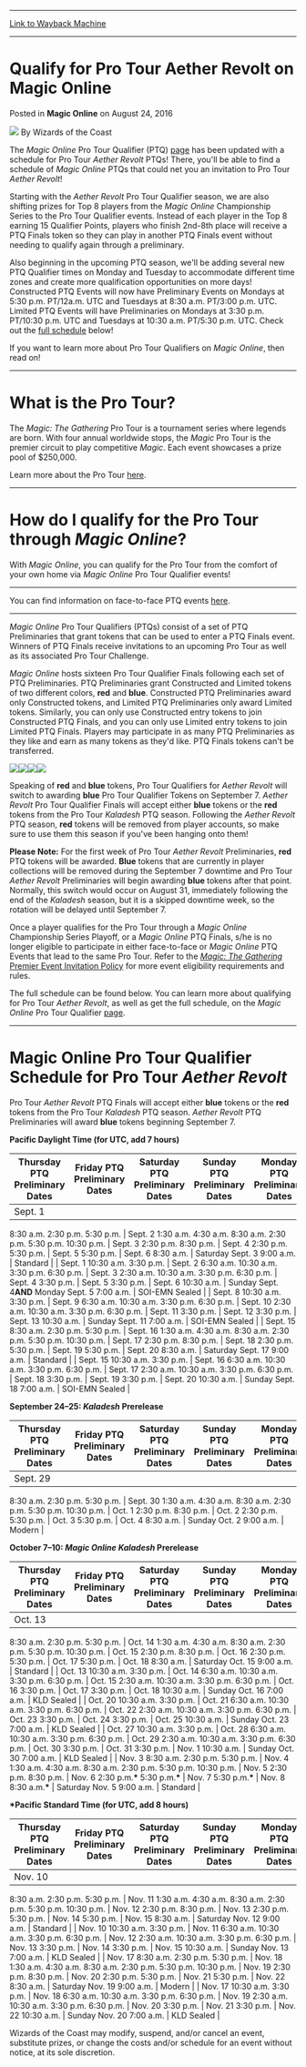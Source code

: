
---
[Link to Wayback Machine](https://web.archive.org/web/20210502061651/https://magic.wizards.com/en/MTGO/articles/archive/magic-online/qualify-pro-tour-aether-revolt-magic-online-2016-08-24)

[_metadata_:author]:- "Wizards of the Coast"
[_metadata_:description]:- "The Magic Online Pro Tour Qualifier (PTQ) page has been updated with a schedule for Pro Tour Aether Revolt PTQs! There, you'll be able to find a schedule of Magic Online PTQs that could net you an invitation to Pro Tour Aether Revolt! Starting with the Aether Revolt Pro Tour Qualifier season, we are also shifting prizes for Top 8 players from the Magic Online Championship"
[_metadata_:generator]:- "Drupal 7 (http://drupal.org)"
[_metadata_:node]:- "1053256"
[_metadata_:publish_date]:- "2016-08-24"
[_metadata_:source]:- "div-main-content"
[_metadata_:title]:- "Qualify for Pro Tour Aether Revolt on Magic Online"
[_metadata_:wayback_capture_timestamp]:- "2021-05-02 06:16:51"
[_metadata_:wayback_raw_url]:- "https://web.archive.org/web/20210502061651id_/https://magic.wizards.com/en/MTGO/articles/archive/magic-online/qualify-pro-tour-aether-revolt-magic-online-2016-08-24"
[_metadata_:wayback_url]:- "https://magic.wizards.com/en/MTGO/articles/archive/magic-online/qualify-pro-tour-aether-revolt-magic-online-2016-08-24"
---


Qualify for Pro Tour Aether Revolt on Magic Online
==================================================



 Posted in **Magic Online**
 on August 24, 2016 






![](https://media.magic.wizards.com/styles/auth_small/public/images/person/wizards_author.jpg)
By Wizards of the Coast











The *Magic Online* Pro Tour Qualifier (PTQ) [page](http://magic.wizards.com/en/content/magic-online-pro-tour-qualifiers) has been updated with a schedule for Pro Tour *Aether Revolt* PTQs! There, you'll be able to find a schedule of *Magic Online* PTQs that could net you an invitation to Pro Tour *Aether Revolt*!


Starting with the *Aether Revolt* Pro Tour Qualifier season, we are also shifting prizes for Top 8 players from the *Magic Online* Championship Series to the Pro Tour Qualifier events. Instead of each player in the Top 8 earning 15 Qualifier Points, players who finish 2nd-8th place will receive a PTQ Finals token so they can play in another PTQ Finals event without needing to qualify again through a preliminary.


Also beginning in the upcoming PTQ season, we'll be adding several new PTQ Qualifier times on Monday and Tuesday to accommodate different time zones and create more qualification opportunities on more days! Constructed PTQ Events will now have Preliminary Events on Mondays at 5:30 p.m. PT/12a.m. UTC and Tuesdays at 8:30 a.m. PT/3:00 p.m. UTC. Limited PTQ Events will have Preliminaries on Mondays at 3:30 p.m. PT/10:30 p.m. UTC and Tuesdays at 10:30 a.m. PT/5:30 p.m. UTC. Check out the [full schedule](#schedule) below!


If you want to learn more about Pro Tour Qualifiers on *Magic Online*, then read on!




---

What is the Pro Tour?
=====================


The *Magic: The Gathering* Pro Tour is a tournament series where legends are born. With four annual worldwide stops, the *Magic* Pro Tour is the premier circuit to play competitive *Magic*. Each event showcases a prize pool of $250,000.


Learn more about the Pro Tour [here](http://magic.wizards.com/en/content/pro-tour-magic-event-types-events).




---

How do I qualify for the Pro Tour through *Magic Online*?
=========================================================


With *Magic Online*, you can qualify for the Pro Tour from the comfort of your own home via *Magic Online* Pro Tour Qualifier events!




---

You can find information on face-to-face PTQ events [here](http://magic.wizards.com/en/protour/regionalqualifiers).




---

*Magic Online* Pro Tour Qualifiers (PTQs) consist of a set of PTQ Preliminaries that grant tokens that can be used to enter a PTQ Finals event. Winners of PTQ Finals receive invitations to an upcoming Pro Tour as well as its associated Pro Tour Challenge.


*Magic Online* hosts sixteen Pro Tour Qualifier Finals following each set of PTQ Preliminaries. PTQ Preliminaries grant Constructed and Limited tokens of two different colors, **red** and **blue**. Constructed PTQ Preliminaries award only Constructed tokens, and Limited PTQ Preliminaries only award Limited tokens. Similarly, you can only use Constructed entry tokens to join Constructed PTQ Finals, and you can only use Limited entry tokens to join Limited PTQ Finals. Players may participate in as many PTQ Preliminaries as they like and earn as many tokens as they'd like. PTQ Finals tokens can't be transferred.


![](https://media.wizards.com/2015/mtgo/PTQ_EntryObject_Red_Constructed.png)![](https://media.wizards.com/2015/mtgo/PTQ_EntryObject_Red_Limited.png)![](https://media.wizards.com/2015/mtgo/PTQ_EntryObject_Blue_Constructed.png)![](https://media.wizards.com/2015/mtgo/PTQ_EntryObject_Blue_Limited.png)


Speaking of **red** and **blue** tokens, Pro Tour Qualifiers for *Aether Revolt* will switch to awarding **blue** Pro Tour Qualifier Tokens on September 7. *Aether Revolt* Pro Tour Qualifier Finals will accept either **blue** tokens or the **red** tokens from the Pro Tour *Kaladesh* PTQ season. Following the *Aether Revolt* PTQ season, **red** tokens will be removed from player accounts, so make sure to use them this season if you've been hanging onto them!


**Please Note:** For the first week of Pro Tour *Aether Revolt* Preliminaries, **red** PTQ tokens will be awarded. **Blue** tokens that are currently in player collections will be removed during the September 7 downtime and Pro Tour *Aether Revolt* Preliminaries will begin awarding **blue** tokens after that point. Normally, this switch would occur on August 31, immediately following the end of the *Kaladesh* season, but it is a skipped downtime week, so the rotation will be delayed until September 7.


Once a player qualifies for the Pro Tour through a *Magic Online* Championship Series Playoff, or a *Magic Online* PTQ Finals, s/he is no longer eligible to participate in either face-to-face or *Magic Online* PTQ Events that lead to the same Pro Tour. Refer to the [*Magic: The Gathering* Premier Event Invitation Policy](http://wpn.wizards.com/en/wpn/document.aspx?x=magic_the_gathering_premier_event_invitation_policy) for more event eligibility requirements and rules.


The full schedule can be found below. You can learn more about qualifying for Pro Tour *Aether Revolt*, as well as get the full schedule, on the *Magic Online* Pro Tour Qualifier [page](http://magic.wizards.com/en/content/magic-online-pro-tour-qualifiers).




---


Magic Online Pro Tour Qualifier Schedule for Pro Tour *Aether Revolt*
=====================================================================


Pro Tour *Aether Revolt* PTQ Finals will accept either **blue** tokens or the **red** tokens from the Pro Tour *Kaladesh* PTQ season. *Aether Revolt* PTQ Preliminaries will award **blue** tokens beginning September 7.


**Pacific Daylight Time (for UTC, add 7 hours)**




| **Thursday PTQ Preliminary Dates**  | **Friday PTQ Preliminary Dates**  | **Saturday PTQ Preliminary Dates**  | **Sunday PTQ Preliminary Dates**  | **Monday PTQ Preliminary Dates**  | **Tuesday PTQ Preliminary Dates**  | **PTQ Finals Date**  | **Format**  |
| --- | --- | --- | --- | --- | --- | --- | --- |
| Sept. 1
 8:30 a.m.
 2:30 p.m.
 5:30 p.m. | Sept. 2
 1:30 a.m.
 4:30 a.m.
 8:30 a.m.
 2:30 p.m.
 5:30 p.m.
 10:30 p.m. | Sept. 3
 2:30 p.m.
 8:30 p.m. | Sept. 4
 2:30 p.m.
 5:30 p.m. | Sept. 5
 5:30 p.m. | Sept. 6
 8:30 a.m. | Saturday
 Sept. 3
 9:00 a.m. | Standard |
| Sept. 1
 10:30 a.m.
 3:30 p.m. | Sept. 2
 6:30 a.m.
 10:30 a.m.
 3:30 p.m.
 6:30 p.m. | Sept. 3
 2:30 a.m.
 10:30 a.m.
 3:30 p.m.
 6:30 p.m. | Sept. 4
 3:30 p.m. | Sept. 5
 3:30 p.m. | Sept. 6
 10:30 a.m. | Sunday
 Sept. 4**AND**
 Monday
 Sept. 5
 7:00 a.m. | SOI-EMN Sealed |
| Sept. 8
 10:30 a.m.
 3:30 p.m. | Sept. 9
 6:30 a.m.
 10:30 a.m.
 3:30 p.m.
 6:30 p.m. | Sept. 10
 2:30 a.m.
 10:30 a.m.
 3:30 p.m.
 6:30 p.m. | Sept. 11
 3:30 p.m. | Sept. 12
 3:30 p.m. | Sept. 13
 10:30 a.m. | Sunday
 Sept. 11
 7:00 a.m. | SOI-EMN Sealed |
| Sept. 15
 8:30 a.m.
 2:30 p.m.
 5:30 p.m. | Sept. 16
 1:30 a.m.
 4:30 a.m.
 8:30 a.m.
 2:30 p.m.
 5:30 p.m.
 10:30 p.m. | Sept. 17
 2:30 p.m.
 8:30 p.m. | Sept. 18
 2:30 p.m.
 5:30 p.m. | Sept. 19
 5:30 p.m. | Sept. 20
 8:30 a.m. | Saturday
 Sept. 17
 9:00 a.m. | Standard |
| Sept. 15
 10:30 a.m.
 3:30 p.m. | Sept. 16
 6:30 a.m.
 10:30 a.m.
 3:30 p.m.
 6:30 p.m. | Sept. 17
 2:30 a.m.
 10:30 a.m.
 3:30 p.m.
 6:30 p.m. | Sept. 18
 3:30 p.m. | Sept. 19
 3:30 p.m. | Sept. 20
 10:30 a.m. | Sunday
 Sept. 18
 7:00 a.m. | SOI-EMN Sealed |

**September 24–25: *Kaladesh* Prerelease**




| **Thursday PTQ Preliminary Dates**  | **Friday PTQ Preliminary Dates**  | **Saturday PTQ Preliminary Dates**  | **Sunday PTQ Preliminary Dates**  | **Monday PTQ Preliminary Dates**  | **Tuesday PTQ Preliminary Dates**  | **PTQ Finals Date**  | **Format**  |
| --- | --- | --- | --- | --- | --- | --- | --- |
| Sept. 29
 8:30 a.m.
 2:30 p.m.
 5:30 p.m. | Sept. 30
 1:30 a.m.
 4:30 a.m.
 8:30 a.m.
 2:30 p.m.
 5:30 p.m.
 10:30 p.m. | Oct. 1
 2:30 p.m.
 8:30 p.m. | Oct. 2
 2:30 p.m.
 5:30 p.m. | Oct. 3
 5:30 p.m. | Oct. 4
 8:30 a.m. | Sunday
 Oct. 2
 9:00 a.m. | Modern |

**October 7–10: *Magic Online* *Kaladesh* Prerelease**




| **Thursday PTQ Preliminary Dates**  | **Friday PTQ Preliminary Dates**  | **Saturday PTQ Preliminary Dates**  | **Sunday PTQ Preliminary Dates**  | **Monday PTQ Preliminary Dates**  | **Tuesday PTQ Preliminary Dates**  | **PTQ Finals Date**  | **Format**  |
| --- | --- | --- | --- | --- | --- | --- | --- |
| Oct. 13
 8:30 a.m.
 2:30 p.m.
 5:30 p.m. | Oct. 14
 1:30 a.m.
 4:30 a.m.
 8:30 a.m.
 2:30 p.m.
 5:30 p.m.
 10:30 p.m. | Oct. 15
 2:30 p.m.
 8:30 p.m. | Oct. 16
 2:30 p.m.
 5:30 p.m. | Oct. 17
 5:30 p.m. | Oct. 18
 8:30 a.m. | Saturday
 Oct. 15
 9:00 a.m. | Standard |
| Oct. 13
 10:30 a.m.
 3:30 p.m. | Oct. 14
 6:30 a.m.
 10:30 a.m.
 3:30 p.m.
 6:30 p.m. | Oct. 15
 2:30 a.m.
 10:30 a.m.
 3:30 p.m.
 6:30 p.m. | Oct. 16
 3:30 p.m. | Oct. 17
 3:30 p.m. | Oct. 18
 10:30 a.m. | Sunday
 Oct. 16
 7:00 a.m. | KLD Sealed |
| Oct. 20
 10:30 a.m.
 3:30 p.m. | Oct. 21
 6:30 a.m.
 10:30 a.m.
 3:30 p.m.
 6:30 p.m. | Oct. 22
 2:30 a.m.
 10:30 a.m.
 3:30 p.m.
 6:30 p.m. | Oct. 23
 3:30 p.m. | Oct. 24
 3:30 p.m. | Oct. 25
 10:30 a.m. | Sunday
 Oct. 23
 7:00 a.m. | KLD Sealed |
| Oct. 27
 10:30 a.m.
 3:30 p.m. | Oct. 28
 6:30 a.m.
 10:30 a.m.
 3:30 p.m.
 6:30 p.m. | Oct. 29
 2:30 a.m.
 10:30 a.m.
 3:30 p.m.
 6:30 p.m. | Oct. 30
 3:30 p.m. | Oct. 31
 3:30 p.m. | Nov. 1
 10:30 a.m. | Sunday
 Oct. 30
 7:00 a.m. | KLD Sealed |
| Nov. 3
 8:30 a.m.
 2:30 p.m.
 5:30 p.m. | Nov. 4
 1:30 a.m.
 4:30 a.m.
 8:30 a.m.
 2:30 p.m.
 5:30 p.m.
 10:30 p.m. | Nov. 5
 2:30 p.m.
 8:30 p.m. | Nov. 6
 2:30 p.m.**\***
 5:30 p.m.**\*** | Nov. 7
 5:30 p.m.**\*** | Nov. 8
 8:30 a.m.**\*** | Saturday
 Nov. 5
 9:00 a.m. | Standard |

**\*Pacific Standard Time (for UTC, add 8 hours)**




| **Thursday PTQ Preliminary Dates**  | **Friday PTQ Preliminary Dates**  | **Saturday PTQ Preliminary Dates**  | **Sunday PTQ Preliminary Dates**  | **Monday PTQ Preliminary Dates**  | **Tuesday PTQ Preliminary Dates**  | **PTQ Finals Date**  | **Format**  |
| --- | --- | --- | --- | --- | --- | --- | --- |
| Nov. 10
 8:30 a.m.
 2:30 p.m.
 5:30 p.m. | Nov. 11
 1:30 a.m.
 4:30 a.m.
 8:30 a.m.
 2:30 p.m.
 5:30 p.m.
 10:30 p.m. | Nov. 12
 2:30 p.m.
 8:30 p.m. | Nov. 13
 2:30 p.m.
 5:30 p.m. | Nov. 14
 5:30 p.m. | Nov. 15
 8:30 a.m. | Saturday
 Nov. 12
 9:00 a.m. | Standard |
| Nov. 10
 10:30 a.m.
 3:30 p.m. | Nov. 11
 6:30 a.m.
 10:30 a.m.
 3:30 p.m.
 6:30 p.m. | Nov. 12
 2:30 a.m.
 10:30 a.m.
 3:30 p.m.
 6:30 p.m. | Nov. 13
 3:30 p.m. | Nov. 14
 3:30 p.m. | Nov. 15
 10:30 a.m. | Sunday
 Nov. 13
 7:00 a.m. | KLD Sealed |
| Nov. 17
 8:30 a.m.
 2:30 p.m.
 5:30 p.m. | Nov. 18
 1:30 a.m.
 4:30 a.m.
 8:30 a.m.
 2:30 p.m.
 5:30 p.m.
 10:30 p.m. | Nov. 19
 2:30 p.m.
 8:30 p.m. | Nov. 20
 2:30 p.m.
 5:30 p.m. | Nov. 21
 5:30 p.m. | Nov. 22
 8:30 a.m. | Saturday
 Nov. 19
 9:00 a.m. | Modern |
| Nov. 17
 10:30 a.m.
 3:30 p.m. | Nov. 18
 6:30 a.m.
 10:30 a.m.
 3:30 p.m.
 6:30 p.m. | Nov. 19
 2:30 a.m.
 10:30 a.m.
 3:30 p.m.
 6:30 p.m. | Nov. 20
 3:30 p.m. | Nov. 21
 3:30 p.m. | Nov. 22
 10:30 a.m. | Sunday
 Nov. 20
 7:00 a.m. | KLD Sealed |

Wizards of the Coast may modify, suspend, and/or cancel an event, substitute prizes, or change the costs and/or schedule for an event without notice, at its sole discretion.







